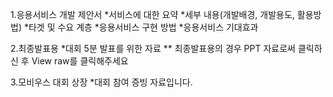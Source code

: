1.응용서비스 개발 제안서
  *서비스에 대한 요약
  *세부 내용(개발배경, 개발용도, 활용방법)
  *타겟 및 수요 계층
  *응용서비스 구현 방법
  *응용서비스 기대효과

2.최종발표용
  *대회 5분 발표를 위한 자료
** 최종발표용의 경우 PPT 자료로써 클릭하신 후 View raw를 클릭해주세요

3.모비우스 대회 상장
  *대회 참여 증빙 자료입니다.
